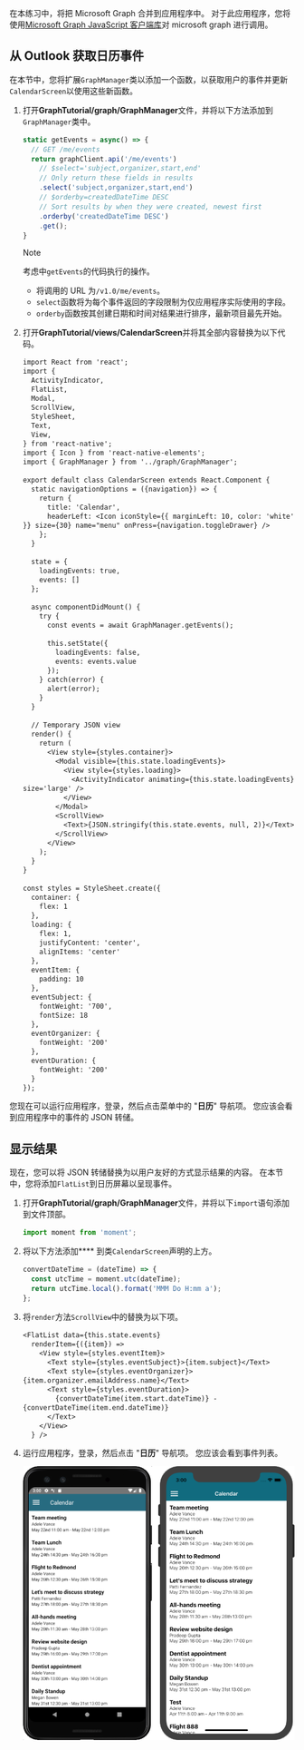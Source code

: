<!-- markdownlint-disable MD002 MD041 -->

在本练习中，将把 Microsoft Graph 合并到应用程序中。 对于此应用程序，您将使用[Microsoft Graph JavaScript 客户端库](https://github.com/microsoftgraph/msgraph-sdk-javascript)对 microsoft graph 进行调用。

## <a name="get-calendar-events-from-outlook"></a>从 Outlook 获取日历事件

在本节中，您将扩展`GraphManager`类以添加一个函数，以获取用户的事件并更新`CalendarScreen`以使用这些新函数。

1. 打开**GraphTutorial/graph/GraphManager**文件，并将以下方法添加到`GraphManager`类中。

    ```js
    static getEvents = async() => {
      // GET /me/events
      return graphClient.api('/me/events')
        // $select='subject,organizer,start,end'
        // Only return these fields in results
        .select('subject,organizer,start,end')
        // $orderby=createdDateTime DESC
        // Sort results by when they were created, newest first
        .orderby('createdDateTime DESC')
        .get();
    }
    ```

    > [!NOTE]
    > 考虑中`getEvents`的代码执行的操作。
    >
    > - 将调用的 URL 为`/v1.0/me/events`。
    > - `select`函数将为每个事件返回的字段限制为仅应用程序实际使用的字段。
    > - `orderby`函数按其创建日期和时间对结果进行排序，最新项目最先开始。

1. 打开**GraphTutorial/views/CalendarScreen**并将其全部内容替换为以下代码。

    ```JSX
    import React from 'react';
    import {
      ActivityIndicator,
      FlatList,
      Modal,
      ScrollView,
      StyleSheet,
      Text,
      View,
    } from 'react-native';
    import { Icon } from 'react-native-elements';
    import { GraphManager } from '../graph/GraphManager';

    export default class CalendarScreen extends React.Component {
      static navigationOptions = ({navigation}) => {
        return {
          title: 'Calendar',
          headerLeft: <Icon iconStyle={{ marginLeft: 10, color: 'white' }} size={30} name="menu" onPress={navigation.toggleDrawer} />
        };
      }

      state = {
        loadingEvents: true,
        events: []
      };

      async componentDidMount() {
        try {
          const events = await GraphManager.getEvents();

          this.setState({
            loadingEvents: false,
            events: events.value
          });
        } catch(error) {
          alert(error);
        }
      }

      // Temporary JSON view
      render() {
        return (
          <View style={styles.container}>
            <Modal visible={this.state.loadingEvents}>
              <View style={styles.loading}>
                <ActivityIndicator animating={this.state.loadingEvents} size='large' />
              </View>
            </Modal>
            <ScrollView>
              <Text>{JSON.stringify(this.state.events, null, 2)}</Text>
            </ScrollView>
          </View>
        );
      }
    }

    const styles = StyleSheet.create({
      container: {
        flex: 1
      },
      loading: {
        flex: 1,
        justifyContent: 'center',
        alignItems: 'center'
      },
      eventItem: {
        padding: 10
      },
      eventSubject: {
        fontWeight: '700',
        fontSize: 18
      },
      eventOrganizer: {
        fontWeight: '200'
      },
      eventDuration: {
        fontWeight: '200'
      }
    });
    ```

您现在可以运行应用程序，登录，然后点击菜单中的 "**日历**" 导航项。 您应该会看到应用程序中的事件的 JSON 转储。

## <a name="display-the-results"></a>显示结果

现在，您可以将 JSON 转储替换为以用户友好的方式显示结果的内容。 在本节中，您将添加`FlatList`到日历屏幕以呈现事件。

1. 打开**GraphTutorial/graph/GraphManager**文件，并将以下`import`语句添加到文件顶部。

    ```js
    import moment from 'moment';
    ```

1. 将以下方法添加**** 到类`CalendarScreen`声明的上方。

    ```js
    convertDateTime = (dateTime) => {
      const utcTime = moment.utc(dateTime);
      return utcTime.local().format('MMM Do H:mm a');
    };
    ```

1. 将`render`方法`ScrollView`中的替换为以下项。

    ```JSX
    <FlatList data={this.state.events}
      renderItem={({item}) =>
        <View style={styles.eventItem}>
          <Text style={styles.eventSubject}>{item.subject}</Text>
          <Text style={styles.eventOrganizer}>{item.organizer.emailAddress.name}</Text>
          <Text style={styles.eventDuration}>
            {convertDateTime(item.start.dateTime)} - {convertDateTime(item.end.dateTime)}
          </Text>
        </View>
      } />
    ```

1. 运行应用程序，登录，然后点击 "**日历**" 导航项。 您应该会看到事件列表。

    ![事件表的屏幕截图](./images/calendar-list.png)
